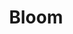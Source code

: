 ---
git: https://github.com/skerkour/bloom
logohandle: bloomsh
sort: bloom
title: Bloom
website: https://bloom.sh/
---